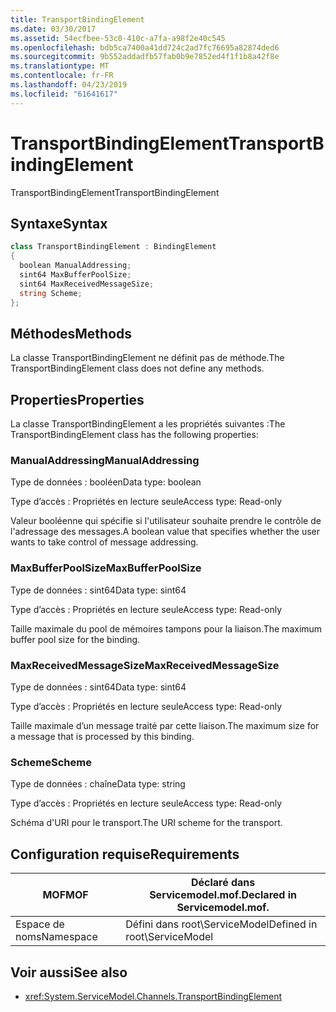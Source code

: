 ```yaml
---
title: TransportBindingElement
ms.date: 03/30/2017
ms.assetid: 54ecfbee-53c0-410c-a7fa-a98f2e40c545
ms.openlocfilehash: bdb5ca7400a41dd724c2ad7fc76695a82874ded6
ms.sourcegitcommit: 9b552addadfb57fab0b9e7852ed4f1f1b8a42f8e
ms.translationtype: MT
ms.contentlocale: fr-FR
ms.lasthandoff: 04/23/2019
ms.locfileid: "61641617"
---
```

# <a name="transportbindingelement"></a><span data-ttu-id="7a665-102">TransportBindingElement</span><span class="sxs-lookup"><span data-stu-id="7a665-102">TransportBindingElement</span></span>
<span data-ttu-id="7a665-103">TransportBindingElement</span><span class="sxs-lookup"><span data-stu-id="7a665-103">TransportBindingElement</span></span>  
  
## <a name="syntax"></a><span data-ttu-id="7a665-104">Syntaxe</span><span class="sxs-lookup"><span data-stu-id="7a665-104">Syntax</span></span>  
  
```csharp
class TransportBindingElement : BindingElement  
{  
  boolean ManualAddressing;  
  sint64 MaxBufferPoolSize;  
  sint64 MaxReceivedMessageSize;  
  string Scheme;  
};  
```  
  
## <a name="methods"></a><span data-ttu-id="7a665-105">Méthodes</span><span class="sxs-lookup"><span data-stu-id="7a665-105">Methods</span></span>  
 <span data-ttu-id="7a665-106">La classe TransportBindingElement ne définit pas de méthode.</span><span class="sxs-lookup"><span data-stu-id="7a665-106">The TransportBindingElement class does not define any methods.</span></span>  
  
## <a name="properties"></a><span data-ttu-id="7a665-107">Properties</span><span class="sxs-lookup"><span data-stu-id="7a665-107">Properties</span></span>  
 <span data-ttu-id="7a665-108">La classe TransportBindingElement a les propriétés suivantes :</span><span class="sxs-lookup"><span data-stu-id="7a665-108">The TransportBindingElement class has the following properties:</span></span>  
  
### <a name="manualaddressing"></a><span data-ttu-id="7a665-109">ManualAddressing</span><span class="sxs-lookup"><span data-stu-id="7a665-109">ManualAddressing</span></span>  
 <span data-ttu-id="7a665-110">Type de données : booléen</span><span class="sxs-lookup"><span data-stu-id="7a665-110">Data type: boolean</span></span>  
  
 <span data-ttu-id="7a665-111">Type d’accès : Propriétés en lecture seule</span><span class="sxs-lookup"><span data-stu-id="7a665-111">Access type: Read-only</span></span>  
  
 <span data-ttu-id="7a665-112">Valeur booléenne qui spécifie si l'utilisateur souhaite prendre le contrôle de l'adressage des messages.</span><span class="sxs-lookup"><span data-stu-id="7a665-112">A boolean value that specifies whether the user wants to take control of message addressing.</span></span>  
  
### <a name="maxbufferpoolsize"></a><span data-ttu-id="7a665-113">MaxBufferPoolSize</span><span class="sxs-lookup"><span data-stu-id="7a665-113">MaxBufferPoolSize</span></span>  
 <span data-ttu-id="7a665-114">Type de données : sint64</span><span class="sxs-lookup"><span data-stu-id="7a665-114">Data type: sint64</span></span>  
  
 <span data-ttu-id="7a665-115">Type d’accès : Propriétés en lecture seule</span><span class="sxs-lookup"><span data-stu-id="7a665-115">Access type: Read-only</span></span>  
  
 <span data-ttu-id="7a665-116">Taille maximale du pool de mémoires tampons pour la liaison.</span><span class="sxs-lookup"><span data-stu-id="7a665-116">The maximum buffer pool size for the binding.</span></span>  
  
### <a name="maxreceivedmessagesize"></a><span data-ttu-id="7a665-117">MaxReceivedMessageSize</span><span class="sxs-lookup"><span data-stu-id="7a665-117">MaxReceivedMessageSize</span></span>  
 <span data-ttu-id="7a665-118">Type de données : sint64</span><span class="sxs-lookup"><span data-stu-id="7a665-118">Data type: sint64</span></span>  
  
 <span data-ttu-id="7a665-119">Type d’accès : Propriétés en lecture seule</span><span class="sxs-lookup"><span data-stu-id="7a665-119">Access type: Read-only</span></span>  
  
 <span data-ttu-id="7a665-120">Taille maximale d’un message traité par cette liaison.</span><span class="sxs-lookup"><span data-stu-id="7a665-120">The maximum size for a message that is processed by this binding.</span></span>  
  
### <a name="scheme"></a><span data-ttu-id="7a665-121">Scheme</span><span class="sxs-lookup"><span data-stu-id="7a665-121">Scheme</span></span>  
 <span data-ttu-id="7a665-122">Type de données : chaîne</span><span class="sxs-lookup"><span data-stu-id="7a665-122">Data type: string</span></span>  
  
 <span data-ttu-id="7a665-123">Type d’accès : Propriétés en lecture seule</span><span class="sxs-lookup"><span data-stu-id="7a665-123">Access type: Read-only</span></span>  
  
 <span data-ttu-id="7a665-124">Schéma d'URI pour le transport.</span><span class="sxs-lookup"><span data-stu-id="7a665-124">The URI scheme for the transport.</span></span>  
  
## <a name="requirements"></a><span data-ttu-id="7a665-125">Configuration requise</span><span class="sxs-lookup"><span data-stu-id="7a665-125">Requirements</span></span>  
  
|<span data-ttu-id="7a665-126">MOF</span><span class="sxs-lookup"><span data-stu-id="7a665-126">MOF</span></span>|<span data-ttu-id="7a665-127">Déclaré dans Servicemodel.mof.</span><span class="sxs-lookup"><span data-stu-id="7a665-127">Declared in Servicemodel.mof.</span></span>|  
|---------|-----------------------------------|  
|<span data-ttu-id="7a665-128">Espace de noms</span><span class="sxs-lookup"><span data-stu-id="7a665-128">Namespace</span></span>|<span data-ttu-id="7a665-129">Défini dans root\ServiceModel</span><span class="sxs-lookup"><span data-stu-id="7a665-129">Defined in root\ServiceModel</span></span>|  
  
## <a name="see-also"></a><span data-ttu-id="7a665-130">Voir aussi</span><span class="sxs-lookup"><span data-stu-id="7a665-130">See also</span></span>

- <xref:System.ServiceModel.Channels.TransportBindingElement>
